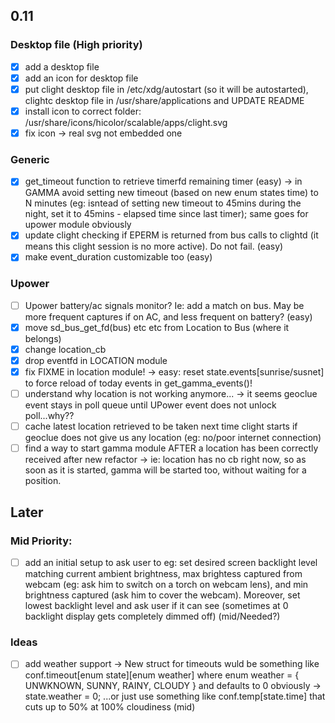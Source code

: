 ## 0.11
### Desktop file (High priority)
- [x] add a desktop file
- [x] add an icon for desktop file
- [x] put clight desktop file in /etc/xdg/autostart (so it will be autostarted), clightc desktop file in /usr/share/applications and UPDATE README
- [x] install icon to correct folder: /usr/share/icons/hicolor/scalable/apps/clight.svg
- [x] fix icon -> real svg not embedded one

### Generic
- [x] get_timeout function to retrieve timerfd remaining timer (easy) -> in GAMMA avoid setting new timeout (based on new enum states time) to N minutes (eg: isntead of setting  new timeout to 45mins during the night, set it to 45mins - elapsed time since last timer); same goes for upower module obviously
- [x] update clight checking if EPERM is returned from bus calls to clightd (it means this clight session is no more active). Do not fail. (easy)
- [x] make event_duration customizable too (easy)

### Upower
- [ ] Upower battery/ac signals monitor? Ie: add a match on bus. May be more frequent captures if on AC, and less frequent on battery? (easy)
- [x] move sd_bus_get_fd(bus) etc etc from Location to Bus (where it belongs)
- [x] change location_cb
- [x] drop eventfd in LOCATION module
- [x] fix FIXME in location module! -> easy: reset state.events[sunrise/susnet] to force reload of today events in get_gamma_events()!
- [ ] understand why location is not working anymore... -> it seems geoclue event stays in poll queue until UPower event does not unlock poll...why??
- [ ] cache latest location retrieved to be taken next time clight starts if geoclue does not give us any location (eg: no/poor internet connection)
- [ ] find a way to start gamma module AFTER a location has been correctly received after new refactor -> ie: location has no cb right now, so as soon as it is started, gamma will be started too, without waiting for a position.

## Later
### Mid Priority:
- [ ] add an initial setup to ask user to eg: set desired screen backlight level matching current ambient brightness, max brightess captured from webcam (eg: ask him to switch on a torch on webcam lens), and min brightness captured (ask him to cover the webcam). Moreover, set lowest backlight level and ask user if it can see (sometimes at 0 backlight display gets completely dimmed off) (mid/Needed?)

### Ideas
- [ ] add weather support -> New struct for timeouts wuld be something like conf.timeout[enum state][enum weather] where enum weather = { UNWKNOWN, SUNNY, RAINY, CLOUDY } and defaults to 0 obviously -> state.weather = 0; ...or just use something like conf.temp[state.time] that cuts up to 50% at 100% cloudiness (mid)
